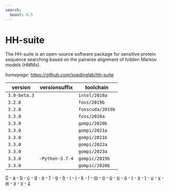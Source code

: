 ```yaml
---
search:
  boost: 0.5
---
```

# HH-suite

The HH-suite is an open-source software package for sensitive protein sequence searching  based on the pairwise alignment of hidden Markov models (HMMs).

*homepage*: <https://github.com/soedinglab/hh-suite>

version | versionsuffix | toolchain
--------|---------------|----------
``3.0-beta.3`` |  | ``intel/2018a``
``3.2.0`` |  | ``foss/2019b``
``3.2.0`` |  | ``fosscuda/2019b``
``3.3.0`` |  | ``foss/2020a``
``3.3.0`` |  | ``gompi/2020b``
``3.3.0`` |  | ``gompi/2021a``
``3.3.0`` |  | ``gompi/2021b``
``3.3.0`` |  | ``gompi/2022a``
``3.3.0`` |  | ``gompi/2023a``
``3.3.0`` | ``-Python-3.7.4`` | ``gompic/2019b``
``3.3.0`` |  | ``gompic/2020b``

[0](../0/index.md) - [a](../a/index.md) - [b](../b/index.md) - [c](../c/index.md) - [d](../d/index.md) - [e](../e/index.md) - [f](../f/index.md) - [g](../g/index.md) - [h](../h/index.md) - [i](../i/index.md) - [j](../j/index.md) - [k](../k/index.md) - [l](../l/index.md) - [m](../m/index.md) - [n](../n/index.md) - [o](../o/index.md) - [p](../p/index.md) - [q](../q/index.md) - [r](../r/index.md) - [s](../s/index.md) - [t](../t/index.md) - [u](../u/index.md) - [v](../v/index.md) - [w](../w/index.md) - [x](../x/index.md) - [y](../y/index.md) - [z](../z/index.md)

